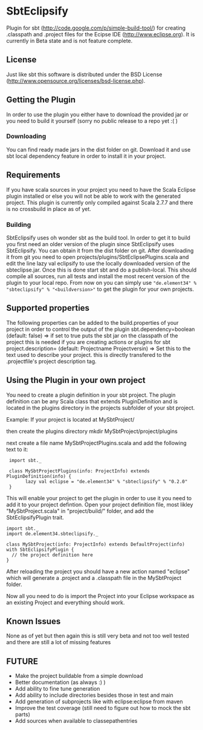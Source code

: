 # SbtEclipsify

Plugin for sbt (http://code.google.com/p/simple-build-tool/) for creating .classpath and .project files for the Ecipse IDE (http://www.eclipse.org). 
It is currently in Beta state and is not feature complete.

## License
Just like sbt this software is distributed under the BSD License (http://www.opensource.org/licenses/bsd-license.php).

## Getting the Plugin
In order to use the plugin you either have to download the provided jar or you need to build it yourself (sorry no public release to a repo yet :( )

### Downloading
You can find ready made jars in the dist folder on git. Download it and use sbt local dependency feature in order to install it in your project.

## Requirements
If you have scala sources in your project you need to have the Scala Eclipse plugin installed or else you will not be able to work with the generated project.
This plugin is currently only compiled against Scala 2.7.7 and there is no crossbuild in place as of yet.

### Building
SbtEclipsify uses oh wonder sbt as the build tool. In order to get it to build you first need an older version of the plugin since SbtEclipsify uses SbtEclipsify. You can obtain it from the dist folder on git. 
After downloading it from git you need to open projects/plugins/SbtEclipsePlugins.scala and edit the line lazy val eclipsify to use the locally downloaded version of the sbteclipse.jar. Once this is done start sbt and do a publish-local. This should compile all sources, run all tests and install the most recent version of the plugin to your local repo. 
From now on you can simply use `"de.element34" % "sbteclipsify" % "<buildversion>"` to get the plugin for your own projects.

## Supported properties
The following properties can be added to the build.properties of your project in order to control the output of the plugin
sbt.dependency=boolean (default: false) => if set to true puts the sbt jar on the classpath of the project this is needed if you are creating actions or plugins for sbt
project.description= (default: Projectname Projectversin) => Set this to the text used to describe your project. this is directly transfered to the .projectfile's project description tag.

## Using the Plugin in your own project
You need to create a plugin definition in your sbt project. 
The plugin definition can be any Scala class that extends PluginDefinition and is located in the plugins directory in the projects subfolder of your sbt project.

Example:
If your project is located at MySbtProject/

then create the plugins directory
mkdir MySbtProject/project/plugins

next create a file name MySbtProjectPlugins.scala and add the following text to it:

     import sbt._

     class MySbtProjectPlugins(info: ProjectInfo) extends PluginDefinition(info) {
      	   lazy val eclipse = "de.element34" % "sbteclipsify" % "0.2.0"
     }

This will enable your project to get the plugin in order to use it you need to add it to your project defintion. 
Open your project definition file, most likley "MySbtProject.scala" in "project/build/" folder, and add the SbtEclipsifyPlugin trait.

    import sbt._
    import de.element34.sbteclipsify._

    class MySbtProject(info: ProjectInfo) extends DefaultProject(info) with SbtEclipsifyPlugin {
      // the project definition here
    }

After reloading the project you should have a new action named "eclipse" which will generate a .project and a .classpath file in the MySbtProject folder.

Now all you need to do is import the Project into your Eclipse workspace as an existing Project and everything should work.

## Known Issues
None as of yet but then again this is still very beta and not too well tested and there are still a lot of missing features

## FUTURE
* Make the project buildable from a simple download
* Better documentation (as always :) )
* Add ability to fine tune generation
* Add ability to include directories besides those in test and main
* Add generation of subprojects like with eclipse:eclipse from maven
* Improve the test coverage (still need to figure out how to mock the sbt parts) 
* Add sources when available to classepathentries


